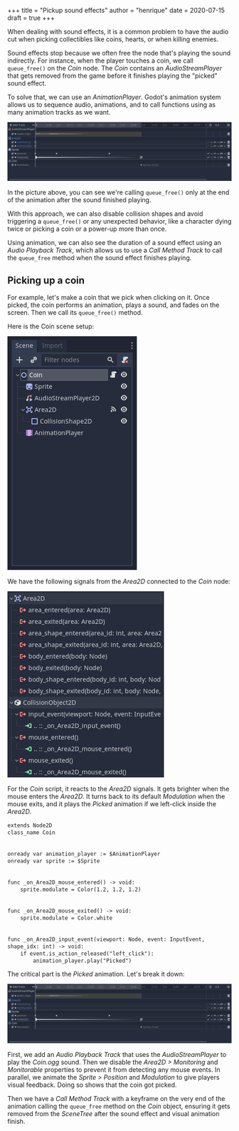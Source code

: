 +++
title = "Pickup sound effects"
author = "henrique"
date = 2020-07-15
draft = true
+++

When dealing with sound effects, it is a common problem to have the audio cut when picking collectibles like coins, hearts, or when killing enemies.

Sound effects stop because we often free the node that's playing the sound indirectly. For instance, when the player touches a coin, we call `queue_free()` on the _Coin_ node. The _Coin_ contains an _AudioStreamPlayer_ that gets removed from the game before it finishes playing the "picked" sound effect.

To solve that, we can use an _AnimationPlayer_. Godot's animation system allows us to sequence audio, animations, and to call functions using as many animation tracks as we want.

![The Picked animation](03.picked-animation.png)

In the picture above, you can see we're calling `queue_free()` only at the end of the animation after the sound finished playing.

With this approach, we can also disable collision shapes and avoid triggering a `queue_free()` or any unexpected behavior, like a character dying twice or picking a coin or a power-up more than once.

Using animation, we can also see the duration of a sound effect using an _Audio Playback Track_, which allows us to use a _Call Method Track_ to call the `queue_free` method when the sound effect finishes playing.

## Picking up a coin

For example, let's make a coin that we pick when clicking on it. Once picked, the coin performs an animation, plays a sound, and fades on the screen. Then we call its `queue_free()` method.

Here is the Coin scene setup:

![Coin scene hierarchy](01.coin-scene-setup.png)

We have the following signals from the _Area2D_ connected to the _Coin_ node:

![Area2D signals connections](02.area-signals-connections.png)

For the _Coin_ script, it reacts to the _Area2D_ signals. It gets brighter when the mouse enters the _Area2D_. It turns back to its default _Modulation_ when the mouse exits, and it plays the _Picked_ animation if we left-click inside the _Area2D_.

```
extends Node2D
class_name Coin


onready var animation_player := $AnimationPlayer
onready var sprite := $Sprite


func _on_Area2D_mouse_entered() -> void:
	sprite.modulate = Color(1.2, 1.2, 1.2)


func _on_Area2D_mouse_exited() -> void:
	sprite.modulate = Color.white


func _on_Area2D_input_event(viewport: Node, event: InputEvent, shape_idx: int) -> void:
	if event.is_action_released("left_click"):
		animation_player.play("Picked")
```

The critical part is the _Picked_ animation. Let's break it down:

![The Picked animation](03.picked-animation.png)

First, we add an _Audio Playback Track_ that uses the _AudioStreamPlayer_ to play the _Coin.ogg_ sound. Then we disable the _Area2D > Monitoring_ and _Monitorable_ properties to prevent it from detecting any mouse events. In parallel, we animate the _Sprite > Position_ and _Modulation_ to give players visual feedback. Doing so shows that the coin got picked. 

Then we have a _Call Method Track_ with a keyframe on the very end of the animation calling the `queue_free` method on the _Coin_ object, ensuring it gets removed from the _SceneTree_ after the sound effect and visual animation finish.
